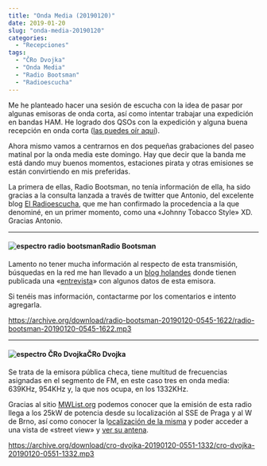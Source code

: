 ```yaml
---
title: "Onda Media (20190120)"
date: 2019-01-20
slug: "onda-media-20190120"
categories:
  - "Recepciones"
tags:
  - "ČRo Dvojka"
  - "Onda Media"
  - "Radio Bootsman"
  - "Radioescucha"
---
```


Me he planteado hacer una sesión de escucha con la idea de pasar por algunas emisoras de onda corta, así como intentar trabajar una expedición en bandas HAM. He logrado dos QSOs con la expedición y alguna buena recepción en onda corta ([las puedes oír aquí](https://www.eb1tr.com/radio-en-nigeria/)).

Ahora mismo vamos a centrarnos en dos pequeñas grabaciones del paseo matinal por la onda media este domingo. Hay que decir que la banda me está dando muy buenos momentos, estaciones pirata y otras emisiones se están convirtiendo en mis preferidas.

La primera de ellas, Radio Bootsman, no tenía información de ella, ha sido gracias a la consulta lanzada a través de twitter que Antonio, del excelente blog [El Radioescucha](https://elradioescucha.net/), que me han confirmado la procedencia a la que denominé, en un primer momento, como una «Johnny Tobacco Style» XD. Gracias Antonio.

* * *

#### ![espectro radio bootsman](https://archive.org/download/radio-bootsman-20190120-0545-1622/radio-bootsman-20190120-0545-1622.png)Radio Bootsman

Lamento no tener mucha información al respecto de esta transmisión, búsquedas en la red me han llevado a un [blog holandes](http://www.swcholland.com/) donde tienen publicada una «[entrevista](http://www.swcholland.com/wp-content/uploads/2016/10/Bootsman1.pdf)» con algunos datos de esta emisora.

Si tenéis mas información, contactarme por los comentarios e intento agregarla.

<https://archive.org/download/radio-bootsman-20190120-0545-1622/radio-bootsman-20190120-0545-1622.mp3>

* * *

#### ![espectro ČRo Dvojka](https://archive.org/download/cro-dvojka-20190120-0551-1332/cro-dvojka-20190120-0551-1332.png)ČRo Dvojka

Se trata de la emisora pública checa, tiene multitud de frecuencias asignadas en el segmento de FM, en este caso tres en onda media: 639KHz, 954KHz y, la que nos ocupa, en los 1332KHz.

Gracias al sitio [MWList.org](https://www.mwlist.org/mwlist_quick_and_easy.php?area=1&kHz=1332) podemos conocer que la emisión de esta radio llega a los 25kW de potencia desde su localización al SSE de Praga y al W de Brno, así como conocer la l[ocalización de la misma](https://www.google.com/maps/@49.074131,15.709111,739m/data=!3m1!1e3) y poder acceder a una vista de «street view» y [ver su antena](https://www.google.com/maps/@49.0731969,15.7082481,3a,75y,33.23h,104.12t/data=!3m5!1e1!3m3!1sVb09JdW_s5jC7fNNazY6eg!2e0!6s%2F%2Fgeo2.ggpht.com%2Fcbk%3Fpanoid%3DVb09JdW_s5jC7fNNazY6eg%26output%3Dthumbnail%26cb_client%3Dmaps_sv.tactile.gps%26thumb%3D2%26w%3D203%26h%3D100%26yaw%3D20.146242%26pitch%3D0%26thumbfov%3D100).

<https://archive.org/download/cro-dvojka-20190120-0551-1332/cro-dvojka-20190120-0551-1332.mp3>

 

 

 
